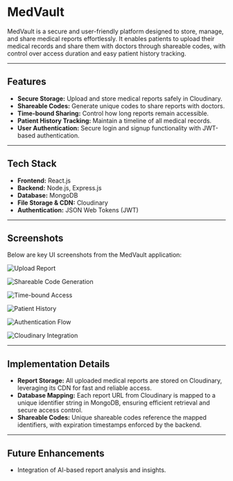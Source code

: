 # MedVault

MedVault is a secure and user-friendly platform designed to store, manage, and share medical reports effortlessly. It enables patients to upload their medical records and share them with doctors through shareable codes, with control over access duration and easy patient history tracking.

---

## Features

- **Secure Storage:** Upload and store medical reports safely in Cloudinary.
- **Shareable Codes:** Generate unique codes to share reports with doctors.
- **Time-bound Sharing:** Control how long reports remain accessible.
- **Patient History Tracking:** Maintain a timeline of all medical records.
- **User Authentication:** Secure login and signup functionality with JWT-based authentication.

---

## Tech Stack

- **Frontend:** React.js
- **Backend:** Node.js, Express.js
- **Database:** MongoDB
- **File Storage & CDN:** Cloudinary
- **Authentication:** JSON Web Tokens (JWT)

---

## Screenshots

Below are key UI screenshots from the MedVault application:

![Upload Report](https://github.com/user-attachments/assets/2c14602c-c433-4f7a-8991-a1a40fe47c44)

![Shareable Code Generation](https://github.com/user-attachments/assets/d8e7b08e-5e87-444b-9a55-55440d083058)

![Time-bound Access](https://github.com/user-attachments/assets/de16b8a7-b702-40ae-a840-14a93625273b)

![Patient History](https://github.com/user-attachments/assets/5bc1374b-f0c3-4e66-b591-cdea57685409)

![Authentication Flow](https://github.com/user-attachments/assets/5092b4fa-9622-4fb8-950a-b54481d9c4d1)

![Cloudinary Integration](https://github.com/user-attachments/assets/ac38a710-707c-49e9-861b-0f07af8f427e)

---

## Implementation Details

- **Report Storage:** All uploaded medical reports are stored on Cloudinary, leveraging its CDN for fast and reliable access.
- **Database Mapping:** Each report URL from Cloudinary is mapped to a unique identifier string in MongoDB, ensuring efficient retrieval and secure access control.
- **Shareable Codes:** Unique shareable codes reference the mapped identifiers, with expiration timestamps enforced by the backend.

---

## Future Enhancements

- Integration of AI-based report analysis and insights.



